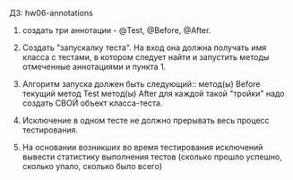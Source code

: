 ДЗ: hw06-annotations<br>
1. создать три аннотации - @Test, @Before, @After.
2. Создать "запускалку теста". На вход она должна получать имя класса с тестами, 
в котором следует найти и запустить методы отмеченные аннотациями и пункта 1.

3. Алгоритм запуска должен быть следующий:: метод(ы) Before текущий метод Test метод(ы) 
After для каждой такой "тройки" надо создать СВОЙ объект класса-теста.

4. Исключение в одном тесте не должно прерывать весь процесс тестирования.
5. На основании возникших во время тестирования исключений вывести статистику выполнения тестов 
(сколько прошло успешно, сколько упало, сколько было всего)
